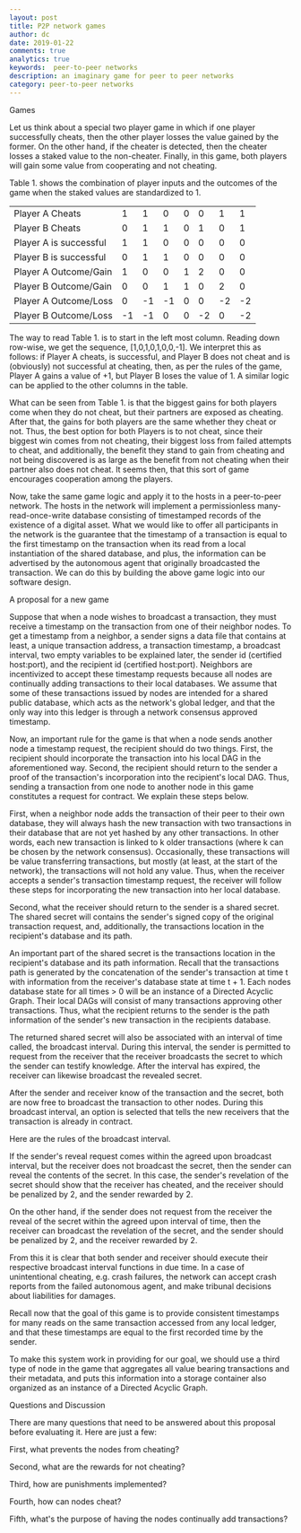 ```yaml
---
layout: post
title: P2P network games
author: dc
date: 2019-01-22
comments: true
analytics: true
keywords:  peer-to-peer networks
description: an imaginary game for peer to peer networks   
category: peer-to-peer networks
---
```


Games

Let us think about a special two player game in which if one player successfully cheats, then the other player losses the value gained by the former. On the other hand, if the cheater is detected, then the cheater losses a staked value to the non-cheater. Finally, in this game, both players will gain some value from cooperating and not cheating.

Table 1. shows the combination of player inputs and the outcomes of the game when the staked values are standardized to 1.

|   |   |   |   |   |   |   |   |
|---|---|---|---|---|---|---|---|
| Player A Cheats |   1  | 1  | 0  | 0  | 0  | 1  | 1  |
| Player B Cheats |   0  | 1  | 1  | 0  | 1  | 0  | 1  |
| Player A is successful |   1  | 1  | 0  | 0  | 0  | 0  | 0  |
| Player B is successful |  0  | 1  | 1  | 0  | 0  | 0  | 0  |
| Player A Outcome/Gain | 1  | 0  | 0  | 1  |  2 | 0  | 0  |
| Player B Outcome/Gain  | 0  | 0  | 1  | 1  | 0  | 2  | 0  |
| Player A Outcome/Loss | 0  | -1  | -1  | 0   | 0  | -2  | -2  |
| Player B Outcome/Loss | -1  | -1  | 0  | 0  | -2  | 0  | -2  |

The way to read Table 1. is to start in the left most column. Reading down row-wise, we get the sequence, [1,0,1,0,1,0,0,-1]. We interpret this as follows: if Player A cheats, is successful, and Player B does not cheat and is (obviously) not successful at cheating, then, as per the rules of the game, Player A gains a value of +1, but Player B loses the value of 1. A similar logic can be applied to the other columns in the table.

What can be seen from Table 1. is that the biggest gains for both players come when they do not cheat, but their partners are exposed as cheating. After that, the gains for both players are the same whether they cheat or not. Thus, the best option for both Players is to not cheat, since their biggest win comes from not cheating, their biggest loss from failed attempts to cheat, and additionally, the benefit they stand to gain from cheating and not being discovered is as large as the benefit from not cheating when their partner also does not cheat. It seems then, that this sort of game encourages cooperation among the players.

Now, take the same game logic and apply it to the hosts in a peer-to-peer network. The hosts in the network will implement a permissionless many-read-once-write database consisting of timestamped records of the existence of a digital asset. What we would like to offer all participants in the network is the guarantee that the timestamp of a transaction is equal to the first timestamp on the transaction when its read from a local instantiation of the shared database, and plus, the information can be advertised by the autonomous agent that originally broadcasted the transaction. We can do this by building the above game logic into our software design.


A proposal for a new game


Suppose that when a node wishes to broadcast a transaction, they must receive a timestamp on the transaction from one of their neighbor nodes.
To get a timestamp from a neighbor, a sender signs a data file that contains at least, a unique transaction address, a transaction timestamp, a broadcast interval, two empty variables to be explained later, the sender id (certified host:port), and the recipient id (certified host:port). Neighbors are incentivized to accept these timestamp requests because all nodes are continually adding transactions to their local databases. We assume that some of these transactions issued by nodes are intended for a shared public database, which acts as the network's global ledger, and that the only way into this ledger is through a network consensus approved timestamp.

Now, an important rule for the game is that when a node sends another node a timestamp request, the recipient should do two things. First, the recipient should incorporate the transaction into his local DAG in the aforementioned way. Second, the recipient should return to the sender a proof of the transaction's incorporation into the recipient's local DAG. Thus, sending a transaction from one node to another node in this game constitutes a request for contract. We explain these steps below.

First, when a neighbor node adds the transaction of their peer to their own database, they will always hash the new transaction with two transactions in their database that are not yet hashed by any other transactions. In other words, each new transaction is linked to k older transactions (where k can be chosen by the network consensus). Occasionally, these transactions will be value transferring transactions, but mostly (at least, at the start of the network), the transactions will not hold any value. Thus, when the receiver accepts a sender's transaction timestamp request, the receiver will follow these steps for incorporating the new transaction into her local database.

Second, what the receiver should return to the sender is a shared secret. The shared secret will contains the sender's signed copy of the original transaction request, and, additionally, the transactions location in the recipient's database and its path.

An important part of the shared secret is the transactions location in the recipient's database and its path information. Recall that the transactions path is generated by the concatenation of the sender's transaction at time t with information from the receiver's database state at time t + 1. Each nodes database state for all times > 0 will be an instance of a Directed Acyclic Graph. Their local DAGs will consist of many transactions approving other transactions. Thus, what the recipient returns to the sender is the path information of the sender's new transaction in the recipients database.

The returned shared secret will also be associated with an interval of time called, the broadcast interval. During this interval, the sender is permitted to request from the receiver that the receiver broadcasts the secret to which the sender can testify knowledge. After the interval has expired, the receiver can likewise broadcast the revealed secret.

After the sender and receiver know of the transaction and the secret, both are now free to broadcast the transaction to other nodes. During this broadcast interval, an option is selected that tells the new receivers that the transaction is already in contract.

Here are the rules of the broadcast interval.

If the sender's reveal request comes within the agreed upon broadcast interval, but the receiver does not broadcast the secret, then the sender can reveal the contents of the secret. In this case, the sender's revelation of the secret should show that the receiver has cheated, and the receiver should be penalized by 2, and the sender rewarded by 2.

On the other hand, if the sender does not request from the receiver the reveal of the secret within the agreed upon interval of time, then the receiver can broadcast the revelation of the secret, and the sender should be penalized by 2, and the receiver rewarded by 2.

From this it is clear that both sender and receiver should execute their respective broadcast interval functions in due time. In a case of unintentional cheating, e.g. crash failures, the network can accept crash reports from the failed autonomous agent, and make tribunal decisions about liabilities for damages.

Recall now that the goal of this game is to provide consistent timestamps for many reads on the same transaction accessed from any local ledger, and that these timestamps are equal to the first recorded time by the sender.

To make this system work in providing for our goal, we should use a third type of node in the game that aggregates all value bearing transactions and their metadata, and puts this information into a storage container also organized as an instance of a Directed Acyclic Graph.

Questions and Discussion

There are many questions that need to be answered about this proposal before evaluating it. Here are just a few:

First, what prevents the nodes from cheating?

Second, what are the rewards for not cheating?

Third, how are punishments implemented?

Fourth, how can nodes cheat?

Fifth, what's the purpose of having the nodes continually add transactions?
